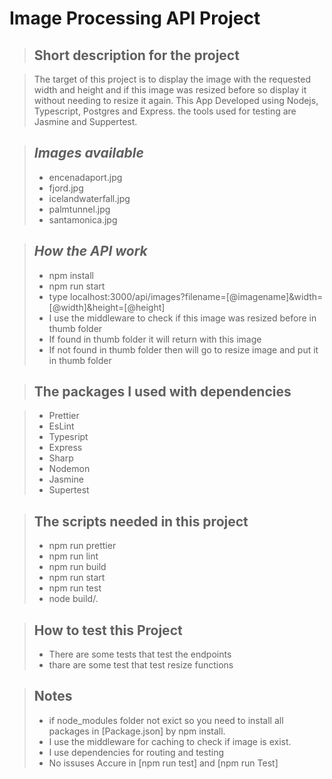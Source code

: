 # Image Processing API Project

> ## **Short description for the project**

> The target of this project is to display the image with the requested width and height and if this image was resized before so display it without needing to resize it again.
This App Developed using  Nodejs, Typescript, Postgres and Express. the tools used for testing are Jasmine and Suppertest.

>  ## _Images available_
> 
>  - encenadaport.jpg
>  - fjord.jpg
>  - icelandwaterfall.jpg
>  - palmtunnel.jpg
>  - santamonica.jpg

>  ## _How the API work_
> 
>  - npm install
>  - npm run start
>  - type localhost:3000/api/images?filename=[@imagename]&width=[@width]&height=[@height]
>  - I use the middleware to check if this image was resized before in thumb folder
>  - If found in thumb folder it will return with this image
>  - If not found in thumb folder then will go to resize image and put it in thumb folder

> ## The packages I used with dependencies

> - Prettier
> - EsLint
> - Typesript
> - Express
> - Sharp
> - Nodemon
> - Jasmine
> - Supertest

> ## The scripts needed in this project
>
> - npm run prettier
> - npm run lint
> - npm run build
> - npm run start
> - npm run test
> - node build/.

> ## How to test this Project
>
> - There are some tests that test the endpoints
> - thare are some test that test resize functions

> ## Notes
>
> - if node_modules folder not exict so you need to install all packages in [Package.json] by npm install.
> - I use the middleware for caching to check if image is exist.
> - I use dependencies for routing and testing
> - No issuses Accure in [npm run test] and [npm run Test]
